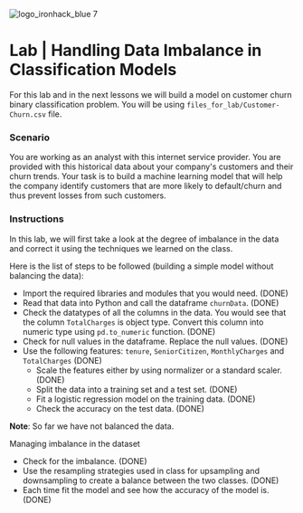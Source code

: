 ![logo_ironhack_blue 7](https://user-images.githubusercontent.com/23629340/40541063-a07a0a8a-601a-11e8-91b5-2f13e4e6b441.png)

# Lab | Handling Data Imbalance in Classification Models

For this lab and in the next lessons we will build a model on customer churn binary classification problem. You will be using `files_for_lab/Customer-Churn.csv` file.

### Scenario

You are working as an analyst with this internet service provider. You are provided with this historical data about your company's customers and their churn trends. Your task is to build a machine learning model that will help the company identify customers that are more likely to default/churn and thus prevent losses from such customers.

### Instructions

In this lab, we will first take a look at the degree of imbalance in the data and correct it using the techniques we learned on the class.

Here is the list of steps to be followed (building a simple model without balancing the data):

- Import the required libraries and modules that you would need. (DONE)
- Read that data into Python and call the dataframe `churnData`. (DONE)
- Check the datatypes of all the columns in the data. You would see that the column `TotalCharges` is object type. Convert this column into numeric type using `pd.to_numeric` function. (DONE)
- Check for null values in the dataframe. Replace the null values. (DONE)
- Use the following features: `tenure`, `SeniorCitizen`, `MonthlyCharges` and `TotalCharges` (DONE)
  - Scale the features either by using normalizer or a standard scaler. (DONE)
  - Split the data into a training set and a test set. (DONE)
  - Fit a logistic regression model on the training data. (DONE)
  - Check the accuracy on the test data. (DONE)

**Note**: So far we have not balanced the data.

Managing imbalance in the dataset

- Check for the imbalance. (DONE)
- Use the resampling strategies used in class for upsampling and downsampling to create a balance between the two classes. (DONE)
- Each time fit the model and see how the accuracy of the model is. (DONE)




